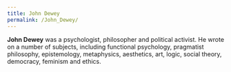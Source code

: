 ```yaml
---
title: John Dewey
permalink: /John_Dewey/
---
```


**John Dewey** was a psychologist, philosopher and political activist.
He wrote on a number of subjects, including functional psychology,
pragmatist philosophy, epistemology, metaphysics, aesthetics, art,
logic, social theory, democracy, feminism and ethics.